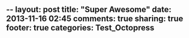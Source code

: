 --
layout: post
title: "Super Awesome"
date: 2013-11-16 02:45
comments: true
sharing: true
footer: true
categories: Test_Octopress 
---
